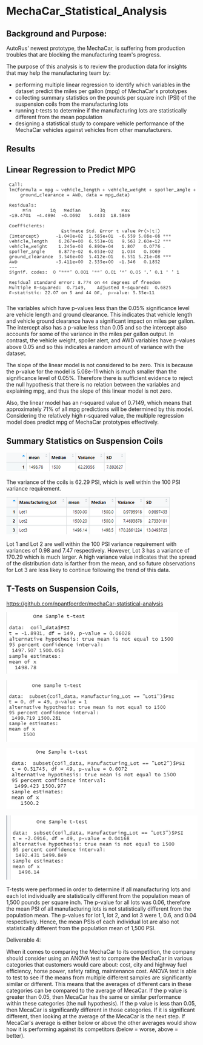 # MechaCar_Statistical_Analysis

## Background and Purpose:
AutoRus' newest prototype, the MechaCar, is suffering from production troubles that are blocking the manufacturing team's progress. 

The purpose of this analysis is to review the production data for insights that may help the manufacturing team by:
- performing multiple linear regression to identify which variables in the dataset predict the miles per gallon (mpg) of MechaCar's prototypes
- collecting summary statistics on the pounds per square inch (PSI) of the suspension coils from the manufacturing lots 
- running t-tests to determine if the manufacturing lots are statistically different from the mean population
- designing a statistical study to compare vehicle performance of the MechaCar vehicles against vehicles from other manufacturers.

## Results
## Linear Regression to Predict MPG

 ![](Images/Multiple%20Linear%20Regression.png)

The variables which have p-values less than the 0.05% significance level are vehicle length and ground clearance. This indicates that vehicle length and vehicle ground clearance have a significant impact on miles per gallon. The intercept also has a p-value less than 0.05 and so the intercept also accounts for some of the variance in the miles per gallon output. In contrast, the vehicle weight, spoiler alert, and AWD variables have p-values above 0.05 and so this indicates a random amount of variance with the dataset. 

The slope of the linear model is not considered to be zero. This is because the p-value for the model is 5.08e-11 which is much smaller than the significance level of 0.05%. Therefore there is sufficient evidence to reject the null hypothesis that there is no relation between the variables and explaining mpg, and thus the slope of this linear model is not zero.

Also, the linear model has an r-squared value of 0.7149, which means that approximately 71% of all mpg predictions will be determined by this model. Considering the relatively high r-squared value, the multiple regression model does predict mpg of MechaCar prototypes effectively.

## Summary Statistics on Suspension Coils

![](Images/total%20summary.png)

The variance of the coils is 62.29 PSI, which is well within the 100 PSI variance requirement. 

![](Images/Summary%20by%20lot.png)

Lot 1 and Lot 2 are well within the 100 PSI variance requirement with variances of 0.98 and 7.47 respectively. However, Lot 3 has a variance of 170.29 which is much larger. A high variance value indicates that the spread of the distribution data is farther from the mean, and so future observations for Lot 3 are less likey to continue following the trend of this data. 

## T-Tests on Suspension Coils,

https://github.com/npantfoerder/mechaCar-statistical-analysis

![](Images/all%20lots.png)

![](Images/lot1.png)

![](Images/lot2.png)

![](Images/lot3.png)

T-tests were performed in order to determine if all manufacturing lots and each lot individually are statistically different from the population mean of 1,500 pounds per square inch. The p-value for all lots was 0.06, therefore the mean PSI of all manufacturing lots is not statistically different from the population mean. The p-values for lot 1, lot 2, and lot 3 were 1, 0.6, and 0.04 respectively. Hence, the mean PSIs of each individual lot are also not statistically different from the population mean of 1,500 PSI.

Deliverable 4:

When it comes to comparing the MechaCar to its competition, the company should consider using an ANOVA test to compare the MechaCar in various categories that customers would care about: cost, city and highway fuel efficiency, horse power, safety rating, maintenance cost. ANOVA test is able to test to see if the means from multiple different samples are significantly similar or different. This means that the averages of different cars in these categories can be compared to the average of MecaCar. If the p value is greater than 0.05, then MecaCar has the same or similar performance within these categories (the null hypothesis). If the p value is less than 0.05, then MecaCar is significantly different in those categories. If it is significant different, then looking at the average of the MecaCar is the next step. If MecaCar's average is either below or above the other averages would show how it is performing against its competitors (below = worse, above = better).
